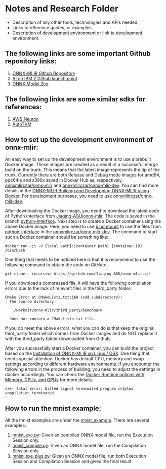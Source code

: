 # Notes and Research Folder

- Description of any other tools, technologies and APIs needed.
- Links to reference guides, or examples.
- Description of development environment or link to development environment.

## The following links are some important Github repository links:
1. [ONNX-MLIR Github Repository](https://github.com/onnx/onnx-mlir/)
2. [AI on IBM Z Github launch point](https://github.com/IBM/ai-on-z-101/)
3. [ONNX Model Zoo](https://github.com/onnx/models/)

## The following links are some similar sdks for references:
1. [AWS Neuron](https://awsdocs-neuron.readthedocs-hosted.com/en/latest/src/examples/tensorflow/openpose_demo/openpose.html/)
2. [AutoTVM](https://tvm.apache.org/docs/tutorial/autotvm_relay_x86.html/)

## How to set up the development environment of onnx-mlir:
An easy way to set up the development environment is to use a prebuilt Docker image. These images are created as a result of a successful merge build on the trunk. This means that the latest image represents the tip of the trunk. Currently there are both Release and Debug mode images for amd64, ppc64le and s390x saved in Docker Hub as, respectively, [onnxmlirczar/onnx-mlir](https://hub.docker.com/r/onnxmlirczar/onnx-mlir) and [onnxmlirczar/onnx-mlir-dev](https://hub.docker.com/r/onnxmlirczar/onnx-mlir-dev). You can find more details in the [ONNX-MLIR Building and Developping ONNX-MLIR using Docker](https://github.com/Jiaqing-ASU/onnx-mlir/blob/main/docs/Docker.md). For development purposes, you need to use [onnxmlirczar/onnx-mlir-dev](https://hub.docker.com/r/onnxmlirczar/onnx-mlir-dev).

After downloading the Docker image, you need to download the latest code of Python interface from [Jiaqing-ASU/onnx-mlir](https://github.com/Jiaqing-ASU/onnx-mlir). The code is saved in the branch [python-interface](https://github.com/Jiaqing-ASU/onnx-mlir/tree/python-interface). Next step is to create a Docker container using the above Docker image. Here, you need to use [bind mount](https://docs.docker.com/storage/bind-mounts/) to use the files from [python-interface](https://github.com/Jiaqing-ASU/onnx-mlir/tree/python-interface) in the [onnxmlirczar/onnx-mlir-dev](https://hub.docker.com/r/onnxmlirczar/onnx-mlir-dev). The command to start such a Docker container should be something like:
```
docker run -it -v [local path]:[container path] [container ID] /bin/bash
```

One thing that needs to be noticed here is that it is recommend to use the following command to obtain the code on GitHub:
```
git clone --recursive https://github.com/Jiaqing-ASU/onnx-mlir.git
```

If you download a compressed file, it will have the following compilation errors due to the lack of relevant files in the third_party folder.
```
CMake Error at CMakeLists.txt:169 (add_subdirectory):
  The source directory

    /workdir/onnx-mlir/third_party/benchmark

  does not contain a CMakeLists.txt file.
```

If you do meet the above errors, what you can do is that keep the original third_party folder which comes from Docker images and do NOT replace it with the third_party folder downloaded from Github.

After you successfully start a Docker container, you can build the project based on the [Installation of ONNX-MLIR on Linux / OSX](https://github.com/Jiaqing-ASU/onnx-mlir/blob/main/docs/BuildOnLinuxOSX.md). One thing that needs special attention. Docker has default CPU, memory and swap settings according to different hardware environments. If you encounter the following errors in the process of building, you need to adjust the settings in docker accordingly. You can check the [Docker Runtime options with Memory, CPUs, and GPUs](https://docs.docker.com/config/containers/resource_constraints/) for more details.
```
c++: fatal error: Killed signal terminated program cc1plus
compilation terminated.
```

## How to run the mnist example:
All the mnist examples are under the [mnist_example](https://github.com/Jiaqing-ASU/onnx-mlir/tree/python-interface/docs/mnist_example). There are several examples:
1. [mnist_exe.py](https://github.com/Jiaqing-ASU/onnx-mlir/blob/python-interface/docs/mnist_example/mnist_exe.py): Given an compiled ONNX model file, run the Execution Session only.
2. [mnist_compile.py](https://github.com/Jiaqing-ASU/onnx-mlir/blob/python-interface/docs/mnist_example/mnist_compile.py): Given an ONNX model file, run the Compilation Session only.
3. [mnist_exe_plus.py](https://github.com/Jiaqing-ASU/onnx-mlir/blob/python-interface/docs/mnist_example/mnist_exe_plus.py): Given an ONNX model file, run both Execution Session and Compilation Session and gives the final result.